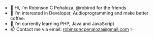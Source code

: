 - 👋 Hi, I’m Robinson C Peñaloza, @robirod for the friends
- 👀 I’m interested in Developer, Audioprogramming and make better coffee.
- 🌱 I’m currently learning PHP, Java and JavaScript
- 📫 Contact me via email: robinsoncpenaloza@gmail.com ✨ 

<!---
robirod/robirod is a ✨ special ✨ repository because its `README.md` (this file) appears on your GitHub profile.
You can click the Preview link to take a look at your changes.
--->
